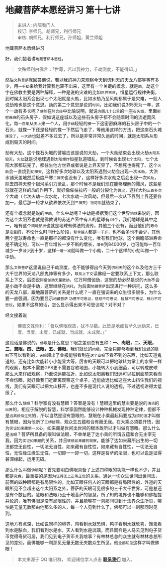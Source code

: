 # 地藏菩萨本愿经讲习 第十七讲

> 主讲人: 内院看门人 <br />
> 校订: 李师兄，胡师兄，利行师兄 <br />
> 审核: 胡师兄，利行师兄，孙师姐，黄兰师姐 <br />

地藏菩萨本愿经讲习

好，我们接着讲`地藏菩萨本愿经`，

> 文殊师利白佛言：「世尊，若以我神力，千劫测度，不能得知。」

然后`文殊菩萨`就回答佛说，若以我的神力来观察今天到忉利天的天龙八部等等有多少，用`一千劫`来给我计算我也算不出来，这里有一个关键的概念，就是`劫`，劫这个字在佛教主要是两种解释，一种是说的灾难的比如`世界末日`，恒星运行规律失衡，到时候太阳系会出现七个太阳就是火劫，比如水劫乃至风劫都属于是灾难，一般人说劫难也是这个意思。劫的第二个意思是说的`时间`，比如我们说365天为一年，这个一劫有多长呢？`佛陀`在`阿含经`中比喻说明，就说`方圆几十公里`的一座`石头城`，里面`密密麻麻`的石头房子，假如说这座城以及这些石头房子都不会随着时间的流逝而风化，每`一百年`从`天上`来一个人，用`手绢`轻轻的`搽`一下这密密麻麻的石头房子中的一个石头，就搽一下还是轻轻的搽一下然后飞走了，等他用这样的方法，把这座石头城`搽没了`，`一大劫`也就差不多过去了，所以是非常非常久远的时间，就是太阳系从形成到毁灭的时间。

劫有大劫，这个搽石头城的譬喻应该是说的大劫，一个大劫结束会出现火劫`太阳系毁灭`，`火劫`就是说地球遇到`太阳爆炸`恒星轨道错乱，到时候会出现`七个太阳`，七个太阳大家都玩完了，都往生他方世界或者说是上界天界了，不想死也得死了。这个`火劫`会一直烧到`初禅天`，这样好多次地球以及太阳系遇到火劫会出现一次`水劫`，大洪水铺天盖地然后极度严寒`二禅天`也没有了，这样好多次水劫之后会出现一次`风劫`，除去四禅天整个银河系引力紊乱，那个时候不是我们现在能够理解的飓风，这些星球就在这样的`风`的作用下，就好像催枯拉朽一般的分裂化为`微尘`，这样大约`三百多次`个大劫（七次火劫一次水劫，七次水劫一次风劫，但最后一次从下界到上界还要各加一，最后那一轮才从欲界依次灭到`三禅天`）`银河系`就结束了。

还有个概念就是说的`中劫`，什么中劫呢？中劫是根据我们这个世界`地球`来说的，因为这个太阳系也就是佛教说的苏迷卢系中有人的星球有四个，我们地球是其中之一，唯有这个`南瞻部洲`也就是地球有佛法的流传，其他三个没有，而且他们的`寿命`是`定量`的，不论什么时间什么阶段，`郁单越人`都是`一千岁`，也不会多也不会少，其他两个星球寿命也一直是那样的都没有什么变化，唯有我们地球，这个南瞻部洲寿命是不确定的，可以一百年增长一岁不断的增长，`增长`到84000岁，也可能每一百年减少一岁`减少`到十岁，这样`一增一减`就叫做一个小劫，二十个这样的小劫叫做一个中劫。

那么`文殊菩萨`这里说自己千劫测度，也不能够得出今天到`忉利天`的这个以及他方三千大千世界的天龙八部鬼神等有多少，`联系上下文`读佛经一定要联系上下文，那么联系上下文，后面说`阿僧伽劫无量数劫`，亿万阿僧伽劫，这里的劫必然是说的`大劫`不会是小劫不会是中劫，这里继续在`烘托`，为后面`地藏菩萨`出现进行一种烘托，这么多的天龙八部，跟地藏菩萨的关系是什么呢？一直在强调来的众生很多很多，为什么要一直强调，因为要显示`地藏菩萨` `功德不可思议，慈悲不可思议，智慧不可思议，神力不可思议`，如果不这样的话，怎么显示得出来不可思议呢？对不对？

经文接着说

> 佛告文殊师利：「吾以佛眼观故，犹不尽数。此皆是地藏菩萨久远劫来，已度、当度、未度，已成就、当成就、未成就。」”

这段话是佛说的，`佛眼`是什么意思？眼之差别总有五种：**一、肉眼，二、天眼，三、慧眼，四、法眼，五、佛眼**。我们就长的`肉眼`，完全只能够看到我们`业报`的`限制`下可以看到的，`天眼`超出了业报能够看到在`这个业报`下看不到的东西，比如天道鬼道的，还有比如大能转小小能显大等，厉害的天眼可以把地球转为掌上的水果一样的观察，根本不需要GPS更不需要谷歌地图，小能转大小到细菌，可以转成皮球那么大来仔细观察，乃至说远能拉近，比如说太阳离我们很远可以拉到面前来看而不会伤眼，就好像我们近距离观察这个桌子，近能放远比如这座大山挡住我们的视线，我们有天眼可以把大山移开，也差不多是现代人说的透视，不过透视讲得太低级了。

那么什么`慧眼`？科学家有没有慧眼？答案是没有！慧眼这里的慧主要是说的`清凉`的`出离`的，相应于解脱的智慧，科学家固然能够设计种种机械发现种种定律，但都不是`远离烦恼生死`的，所以当然是没有慧眼的，慧眼在小乘最起码要成为`须陀洹`才叫做有慧眼，因为他断了`三缚结`嘛，观众生五蕴和合有而无我。在大乘必须要开悟，因为`实证如来藏第一义心`，如来藏是世间出世间的根本故所以才叫做有慧眼。那么什么是`法眼`？菩萨所具备的眼叫做法眼，不单单是了达小乘的所谓五蕴和合无主宰无我，因为`实证如来藏`的关系，并且`转依如来藏的观察`，能够了达如来藏所出生的一切法都空无自性，一切法无自性，如来藏有自性性，如来藏有自性性，一切法无自性，无性缘生缘生无性，一切即一一即一切，这样是菩萨的法眼，也可以说是证得甚深缘起，运用无碍。

那么什么叫做`佛眼`呢？首先要明白佛眼具备了上述四种眼的功能一样也不少，并且都是`究竟`，最重要的是因为`证得无上正等正觉`的关系，通达一切众生世间出世间法，前面的四种眼都是有局限性的，比如天眼任何人的天眼都是有局限性的，外道的天眼所见不会超出这个太阳系之外，菩萨的天眼可见很多的三千大千世界，可是总还是有个数目的。慧眼和法眼乃至十地菩萨的智慧，所了知的境界也不能够和佛相提并论的，唯有佛眼是没有局限性的，并且能够在一刹那间见到十法界众生所见，哪怕是无量无数那由他那么多的人，每一个人见到什么了，佛都可以一刹那同时见到。

这地方有点深，比如说同样的境界，鸡看到水就恐惧，鸭子看到水就欣喜，饿鬼看到水是脓血，我们看到水是水，天人看到水是琉璃，而且同样是人马云见到电子货币觉得奇货可居，我们见到电子货币关我啥事？有林林总总的众生就有林林总总所见的差别，而佛能够一刹那见无量无数无央数众生所见，他`全部知见`这样才叫做佛眼！

> 本文来源于 QQ 唯识群， 欢迎诸位学人点击 **[联系我们](https://mp.weixin.qq.com/s/lZCfWjmLjgNR165Tx4_bCQ)** 加入。
